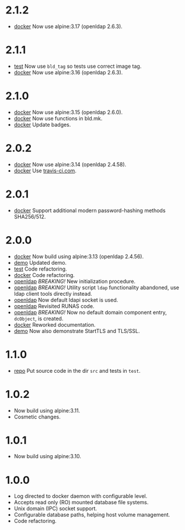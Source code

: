 # 2.1.2

- [docker](src/docker) Now use alpine:3.17 (openldap 2.6.3).

# 2.1.1

- [test](test/Makefile) Now use `bld_tag` so tests use correct image tag.
- [docker](src/docker) Now use alpine:3.16 (openldap 2.6.3).

# 2.1.0

- [docker](src/docker) Now use alpine:3.15 (openldap 2.6.0).
- [docker](Makefile) Now use functions in bld.mk.
- [docker](ROADMAP.md) Update badges.

# 2.0.2

- [docker](src/docker) Now use alpine:3.14 (openldap 2.4.58).
- [docker](ROADMAP.md) Use [travis-ci.com](https://travis-ci.com/).

# 2.0.1

- [docker](Dockerfile) Support additional modern password-hashing methods SHA256/512.

# 2.0.0

- [docker](Dockerfile) Now build using alpine:3.13 (openldap 2.4.56).
- [demo](demo) Updated demo.
- [test](test) Code refactoring.
- [docker](src/docker/bin/docker-entrypoint.sh) Code refactoring.
- [openldap](src/openldap/bin/openldap-common.sh) _BREAKING!_ New initialization procedure.
- [openldap](src/openldap/bin/openldap-common.sh) _BREAKING!_ Utility script `ldap` functionality abandoned, use ldap client tools directly instead.
- [openldap](src/openldap/bin/openldap-common.sh) Now default ldapi socket is used.
- [openldap](src/openldap/bin/openldap-common.sh) Revisited RUNAS code.
- [openldap](src/openldap/config/slapd.ldif) _BREAKING!_ Now no default domain component entry, `dcObject`, is created.
- [docker](README.md) Reworked documentation.
- [demo](demo) Now also demonstrate StartTLS and TLS/SSL.

# 1.1.0

- [repo](src) Put source code in the dir `src` and tests in `test`.

# 1.0.2

- Now build using alpine:3.11.
- Cosmetic changes.

# 1.0.1

- Now build using alpine:3.10.

# 1.0.0

- Log directed to docker daemon with configurable level.
- Accepts read only (RO) mounted database file systems.
- Unix domain (IPC) socket support.
- Configurable database paths, helping host volume management.
- Code refactoring.
